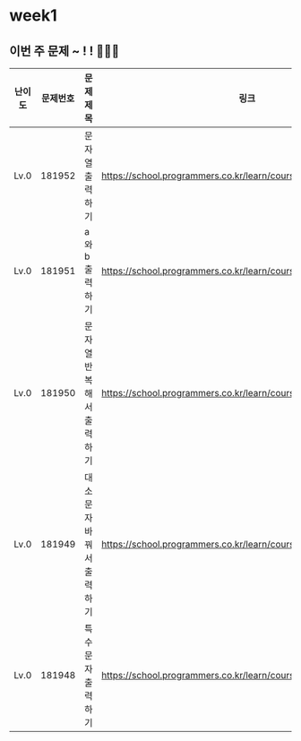 # week1
## 이번 주 문제 ~ ! ! 💪💪💪
| 난이도 | 문제번호     | 문제제목          |링크|
|-----|------|---------------|--|
|Lv.0|181952| 문자열 출력하기      | https://school.programmers.co.kr/learn/courses/30/lessons/181952 |
|Lv.0|181951| a와 b 출력하기     | https://school.programmers.co.kr/learn/courses/30/lessons/181951 |
|Lv.0|181950| 문자열 반복해서 출력하기 | https://school.programmers.co.kr/learn/courses/30/lessons/181950 |
|Lv.0|181949| 대소문자 바꿔서 출력하기 | https://school.programmers.co.kr/learn/courses/30/lessons/181949 |
|Lv.0|181948| 특수문자 출력하기     | https://school.programmers.co.kr/learn/courses/30/lessons/181948 |